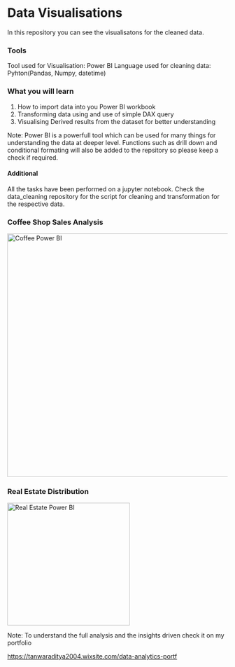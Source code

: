 # Data Visualisations

In this repository you can see the visualisatons for the cleaned data.

### Tools
Tool used for Visualisation: Power BI
Language used for cleaning data: Pyhton(Pandas, Numpy, datetime)

### What you will learn

1. How to import data into you Power BI workbook
2. Transforming data using and use of simple DAX query
3. Visualising Derived results from the dataset for better understanding

Note: Power BI is a powerfull tool which can be used for many things for understanding the data at deeper level. Functions such as drill down and conditional formating will also be added to the repsitory so please keep a check if required.

#### Additional

All the tasks have been performed on a jupyter notebook.
Check the data_cleaning repository for the script for cleaning and transformation for the respective data.

### Coffee Shop Sales Analysis

<img width="556" alt="Coffee Power BI" src="https://github.com/user-attachments/assets/9766d6d3-16bb-4b5b-ac03-52a8359f3702">

### Real Estate Distribution

<img width="280" alt="Real Estate Power BI" src="https://github.com/user-attachments/assets/790cc227-23b2-424a-bc0d-ed2614f63fd9">


Note: To understand the full analysis and the insights driven check it on my portfolio

https://tanwaraditya2004.wixsite.com/data-analytics-portf

